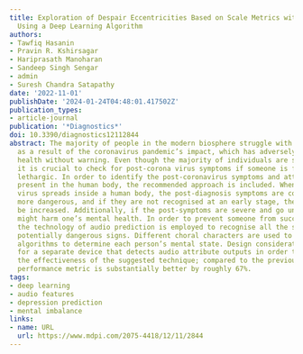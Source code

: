 ```yaml
---
title: Exploration of Despair Eccentricities Based on Scale Metrics with Feature Sampling
  Using a Deep Learning Algorithm
authors:
- Tawfiq Hasanin
- Pravin R. Kshirsagar
- Hariprasath Manoharan
- Sandeep Singh Sengar
- admin
- Suresh Chandra Satapathy
date: '2022-11-01'
publishDate: '2024-01-24T04:48:01.417502Z'
publication_types:
- article-journal
publication: '*Diagnostics*'
doi: 10.3390/diagnostics12112844
abstract: The majority of people in the modern biosphere struggle with depression
  as a result of the coronavirus pandemic’s impact, which has adversely impacted mental
  health without warning. Even though the majority of individuals are still protected,
  it is crucial to check for post-corona virus symptoms if someone is feeling a little
  lethargic. In order to identify the post-coronavirus symptoms and attacks that are
  present in the human body, the recommended approach is included. When a harmful
  virus spreads inside a human body, the post-diagnosis symptoms are considerably
  more dangerous, and if they are not recognised at an early stage, the risks will
  be increased. Additionally, if the post-symptoms are severe and go untreated, it
  might harm one’s mental health. In order to prevent someone from succumbing to depression,
  the technology of audio prediction is employed to recognise all the symptoms and
  potentially dangerous signs. Different choral characters are used to combine machine-learning
  algorithms to determine each person’s mental state. Design considerations are made
  for a separate device that detects audio attribute outputs in order to evaluate
  the effectiveness of the suggested technique; compared to the previous method, the
  performance metric is substantially better by roughly 67%.
tags:
- deep learning
- audio features
- depression prediction
- mental imbalance
links:
- name: URL
  url: https://www.mdpi.com/2075-4418/12/11/2844
---
```

